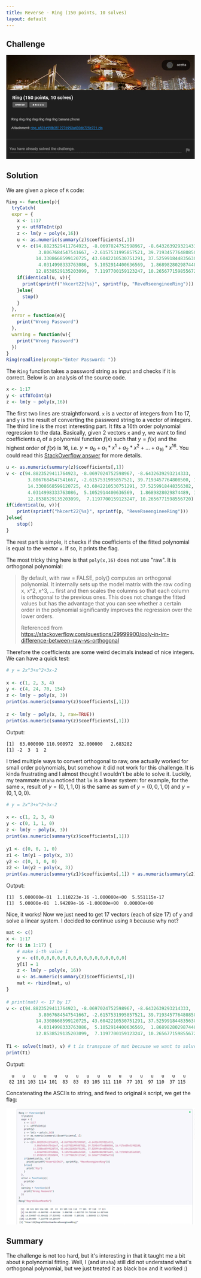 ```yaml
---
title: Reverse - Ring (150 points, 10 solves)
layout: default
---
```


## Challenge

![Challenge Description](./challenge.png)

## Solution

We are given a piece of `R` code:

```r
Ring <- function(p){
  tryCatch(
  expr = {
    x <- 1:17
    y <- utf8ToInt(p)
    z <- lm(y ~ poly(x,16))
    u <- as.numeric(summary(z)$coefficients[,1])
    v <- c(94.8823529411764923, -8.0697024752598967, -8.6432639293214333, 
            3.8067684547541667, -2.6157531995857521, 39.7193457764808500, 14.9176635631982180, 
           14.3308668599120725, 43.6042210530751291, 37.5259918448356302, 
            4.0314998333763086,  5.1052914400636569,  1.8689828029874489, 13.7270919105349307, 
           12.8538529135203099,  7.1197700159123247, 10.2656771598556720)
    if(identical(u, v)){
      print(sprintf("hkcert22{%s}", sprintf(p, "ReveRseengineeRing")))
    }else{
      stop()
    }
  },
  error = function(e){
    print("Wrong Password")
  },
  warning = function(w){
    print("Wrong Password")
  })
}
Ring(readline(prompt="Enter Password: "))
```

The `Ring` function takes a password string as input and checks if it is correct. Below is an analysis of the source code.

```r
x <- 1:17
y <- utf8ToInt(p)
z <- lm(y ~ poly(x,16))
```

The first two lines are straightforward. `x` is a vector of integers from 1 to 17, and `y` is the result of converting the password string to a vector of integers. The third line is the most interesting part. It fits a 16th order polynomial regression to the data. Basically, given 2 vectors `x` and `y`, we want to find coefficients $a_i$ of a polynomial function $f(x)$ such that $y = f(x)$ and the highest order of $f(x)$ is 16, i.e. $y = a_0 + a_1 * x^1 + a_2 * x^2 + ... + a_16 * x^16$. You could read this [StackOverflow answer](https://stackoverflow.com/questions/3822535/fitting-polynomial-model-to-data-in-r) for more details.

```r
u <- as.numeric(summary(z)$coefficients[,1])
v <- c(94.8823529411764923, -8.0697024752598967, -8.6432639293214333, 
        3.8067684547541667, -2.6157531995857521, 39.7193457764808500, 14.9176635631982180, 
        14.3308668599120725, 43.6042210530751291, 37.5259918448356302, 
        4.0314998333763086,  5.1052914400636569,  1.8689828029874489, 13.7270919105349307, 
        12.8538529135203099,  7.1197700159123247, 10.2656771598556720)
if(identical(u, v)){
    print(sprintf("hkcert22{%s}", sprintf(p, "ReveRseengineeRing")))
}else{
    stop()
}
```

The rest part is simple, it checks if the coefficients of the fitted polynomial is equal to the vector `v`. If so, it prints the flag. 

The most tricky thing here is that `poly(x,16)` does not use "raw". It is orthogonal polynomial:

> By default, with raw = FALSE, poly() computes an orthogonal polynomial. It internally sets up the model matrix with the raw coding x, x^2, x^3, ... first and then scales the columns so that each column is orthogonal to the previous ones. This does not change the fitted values but has the advantage that you can see whether a certain order in the polynomial significantly improves the regression over the lower orders.
>
> Referenced from https://stackoverflow.com/questions/29999900/poly-in-lm-difference-between-raw-vs-orthogonal

Therefore the coefficients are some weird decimals instead of nice integers. We can have a quick test:

```r
# y = 2x^3+x^2+3x-2

x <- c(1, 2, 3, 4)  
y <- c(4, 24, 70, 154)
z <- lm(y ~ poly(x, 3))
print(as.numeric(summary(z)$coefficients[,1]))

z <- lm(y ~ poly(x, 3, raw=TRUE))
print(as.numeric(summary(z)$coefficients[,1]))
```

Output:

```
[1]  63.000000 110.908972  32.000000   2.683282
[1] -2  3  1  2
```

I tried multiple ways to convert orthogonal to raw, one actually worked for small order polynomials, but somehow it did not work for this challenge. It is kinda frustrating and I almost thought I wouldn't be able to solve it. Luckily, my teammate `Utaha` noticed that `lm` is a linear system: for example, for the same `x`, result of $y = (0, 1, 1, 0)$ is the same as sum of $y = (0, 0, 1, 0)$ and $y = (0, 1, 0, 0)$.

```r
# y = 2x^3+x^2+3x-2
​
x <- c(1, 2, 3, 4)  
y <- c(0, 1, 1, 0)
z <- lm(y ~ poly(x, 3))
print(as.numeric(summary(z)$coefficients[,1]))
​
y1 <- c(0, 0, 1, 0)
z1 <- lm(y1 ~ poly(x, 3))
y2 <- c(0, 1, 0, 0)
z2 <- lm(y2 ~ poly(x, 3))
print(as.numeric(summary(z1)$coefficients[,1]) + as.numeric(summary(z2)$coefficients[,1]))
```

Output:

```
[1]  5.000000e-01  1.110223e-16 -1.000000e+00  5.551115e-17
[1]  5.00000e-01  1.94289e-16 -1.00000e+00  0.00000e+00
```

Nice, it works! Now we just need to get 17 vectors (each of size 17) of `y` and solve a linear system. I decided to continue using `R` because why not?

```r
mat <- c()
x <- 1:17
for (i in 1:17) {
    # make i-th value 1
    y <- c(0,0,0,0,0,0,0,0,0,0,0,0,0,0,0,0,0)
    y[i] = 1
    z <- lm(y ~ poly(x, 16))
	u <- as.numeric(summary(z)$coefficients[,1])
    mat <- rbind(mat, u)
}

# print(mat) <- 17 by 17
v <- c(94.8823529411764923, -8.0697024752598967, -8.6432639293214333, 
            3.8067684547541667, -2.6157531995857521, 39.7193457764808500, 14.9176635631982180, 
           14.3308668599120725, 43.6042210530751291, 37.5259918448356302, 
            4.0314998333763086,  5.1052914400636569,  1.8689828029874489, 13.7270919105349307, 
           12.8538529135203099,  7.1197700159123247, 10.2656771598556720)

T1 <- solve(t(mat), v) # t is transpose of mat because we want to solve for T1
print(T1)
```

Output:

```
  u   u   u   u   u   u   u   u   u   u   u   u   u   u   u   u   u 
 82 101 103 114 101  83  83  83 105 111 110  77 101  97 110  37 115 
```

Concatenating the ASCIIs to string, and feed to original `R` script, we get the flag:

![Flagged](./sol.png)

## Summary

The challenge is not too hard, but it's interesting in that it taught me a bit about `R` polynomial fitting. Well, I (and `Utaha`) still did not understand what's orthogonal polynomial, but we just treated it as black box and it worked :)
